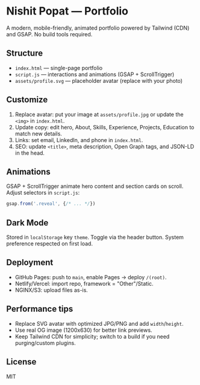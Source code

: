 # Nishit Popat — Portfolio

A modern, mobile-friendly, animated portfolio powered by Tailwind (CDN) and GSAP. No build tools required.

## Structure

- `index.html` — single-page portfolio
- `script.js` — interactions and animations (GSAP + ScrollTrigger)
- `assets/profile.svg` — placeholder avatar (replace with your photo)

## Customize

1. Replace avatar: put your image at `assets/profile.jpg` or update the `<img>` in `index.html`.
2. Update copy: edit hero, About, Skills, Experience, Projects, Education to match new details.
3. Links: set email, LinkedIn, and phone in `index.html`.
4. SEO: update `<title>`, meta description, Open Graph tags, and JSON-LD in the head.

## Animations

GSAP + ScrollTrigger animate hero content and section cards on scroll. Adjust selectors in `script.js`:

```js
gsap.from('.reveal', {/* ... */})
```

## Dark Mode

Stored in `localStorage` key `theme`. Toggle via the header button. System preference respected on first load.

## Deployment

- GitHub Pages: push to `main`, enable Pages → deploy `/(root)`.
- Netlify/Vercel: import repo, framework = "Other"/Static.
- NGINX/S3: upload files as-is.

## Performance tips

- Replace SVG avatar with optimized JPG/PNG and add `width`/`height`.
- Use real OG image (1200x630) for better link previews.
- Keep Tailwind CDN for simplicity; switch to a build if you need purging/custom plugins.

## License

MIT



